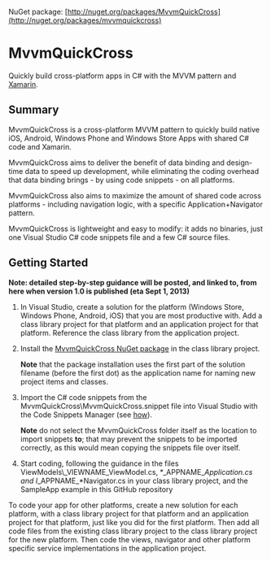 NuGet package: [http://nuget.org/packages/MvvmQuickCross](http://nuget.org/packages/mvvmquickcross)

# MvvmQuickCross
Quickly build cross-platform apps in C# with the MVVM pattern and [Xamarin](http://xamarin.com/).

## Summary
MvvmQuickCross is a cross-platform MVVM pattern to quickly build native iOS, Android, Windows Phone and Windows Store Apps with shared C# code and Xamarin.

MvvmQuickCross aims to deliver the benefit of data binding and design-time data to speed up development, while eliminating the coding overhead that data binding brings - by using code snippets - on all platforms.

MvvmQuickCross also aims to maximize the amount of shared code across platforms - including navigation logic, with a specific Application+Navigator pattern.

MvvmQuickCross is lightweight and easy to modify: it adds no binaries, just one Visual Studio C# code snippets file and a few C# source files.

## Getting Started
**Note: detailed step-by-step guidance will be posted, and linked to, from here when version 1.0 is published (eta Sept 1, 2013)**

1. In Visual Studio, create a solution for the platform (Windows Store, Windows Phone, Android, iOS) that you are most productive with. Add a class library project for that platform and an application project for that platform. Reference the class library from the application project.

2. Install the [MvvmQuickCross NuGet package](http://nuget.org/packages/mvvmquickcross) in the class library project.
	
	**Note** that the package installation uses the first part of the solution filename (before the first dot) as the application name for naming new project items and classes.

3. Import the C# code snippets from the MvvmQuickCross\MvvmQuickCross.snippet file into Visual Studio with the Code Snippets Manager (see [how](http://msdn.microsoft.com/en-us/library/ms165394\(v=vs.110\).aspx)).
	
	**Note** do not select the MvvmQuickCross folder itself as the location to import snippets **to**; that may prevent the snippets to be imported correctly, as this would mean copying the snippets file over itself.

4. Start coding, following the guidance in the files ViewModels\\\_VIEWNAME\_ViewModel.cs, *\_APPNAME\_*Application.cs and I*\_APPNAME\_*Navigator.cs in your class library project, and the SampleApp example in this GitHub repository

To code your app for other platforms, create a new solution for each platform, with a class library project for that platform and an application project for that platform, just like you did for the first platform. Then add all code files from the existing class library project to the class library project for the new platform. Then code the views, navigator and other platform specific service implementations in the application project.